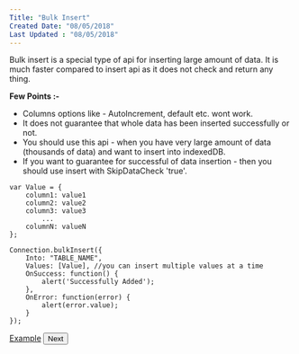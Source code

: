 ```yaml
---
Title: "Bulk Insert"
Created Date: "08/05/2018"
Last Updated : "08/05/2018"
---
```


Bulk insert is a special type of api for inserting large amount of data. It is much faster compared to insert api as it does not check and return any thing.

**Few Points :-**

*   Columns options like - AutoIncrement, default etc. wont work.
*   It does not guarantee that whole data has been inserted successfully or not.
*   You should use this api - when you have very large amount of data (thousands of data) and want to insert into indexedDB.
*   If you want to guarantee for successful of data insertion - then you should use insert with SkipDataCheck 'true'.

```
var Value = {
    column1: value1
    column2: value2
    column3: value3
        ...
    columnN: valueN
};

Connection.bulkInsert({
    Into: "TABLE_NAME",
    Values: [Value], //you can insert multiple values at a time
    OnSuccess: function() {
        alert('Successfully Added');
    },
    OnError: function(error) {
        alert(error.value);
    }
});
```

<p class="margin-top-40px center-align">
    <a class="btn info" target="_blank" href="/example/bulk_insert">Example</a>
    <button class="btn info btnNext">Next</button>
</p>